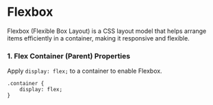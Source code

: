 # Flexbox
Flexbox (Flexible Box Layout) is a CSS layout model that helps arrange items efficiently in a container, making it responsive and flexible.

### 1. Flex Container (Parent) Properties
Apply `display: flex;` to a container to enable Flexbox.
```
.container {
    display: flex;
}
```

